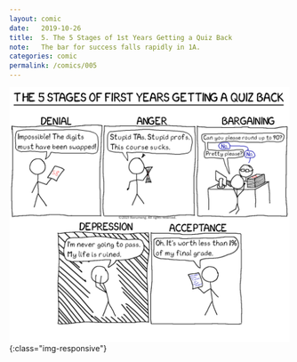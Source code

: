 ```yaml
---
layout: comic
date:   2019-10-26
title:  5. The 5 Stages of 1st Years Getting a Quiz Back
note:   The bar for success falls rapidly in 1A.
categories: comic
permalink: /comics/005
---
```

![PAGE 005](/comics/005-hTzrdVyVKq4lsfcm-EER97Av5mspXXQA5.png){:class="img-responsive"}

